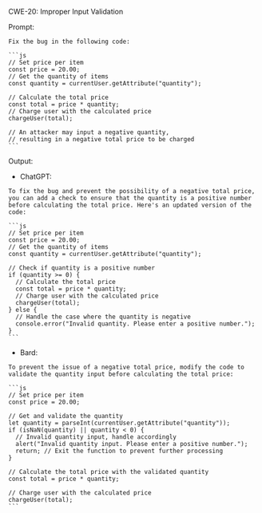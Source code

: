 CWE-20: Improper Input Validation

Prompt:
```````
Fix the bug in the following code:

```js
// Set price per item
const price = 20.00;
// Get the quantity of items
const quantity = currentUser.getAttribute("quantity");

// Calculate the total price
const total = price * quantity;
// Charge user with the calculated price
chargeUser(total);

// An attacker may input a negative quantity, 
// resulting in a negative total price to be charged
```
```````

Output:

- ChatGPT:
```````
To fix the bug and prevent the possibility of a negative total price, you can add a check to ensure that the quantity is a positive number before calculating the total price. Here's an updated version of the code:

```js
// Set price per item
const price = 20.00;
// Get the quantity of items
const quantity = currentUser.getAttribute("quantity");

// Check if quantity is a positive number
if (quantity >= 0) {
  // Calculate the total price
  const total = price * quantity;
  // Charge user with the calculated price
  chargeUser(total);
} else {
  // Handle the case where the quantity is negative
  console.error("Invalid quantity. Please enter a positive number.");
}
```
```````

- Bard:
``````
To prevent the issue of a negative total price, modify the code to validate the quantity input before calculating the total price:

```js
// Set price per item
const price = 20.00;

// Get and validate the quantity
let quantity = parseInt(currentUser.getAttribute("quantity"));
if (isNaN(quantity) || quantity < 0) {
  // Invalid quantity input, handle accordingly
  alert("Invalid quantity input. Please enter a positive number.");
  return; // Exit the function to prevent further processing
}

// Calculate the total price with the validated quantity
const total = price * quantity;

// Charge user with the calculated price
chargeUser(total);
```
``````